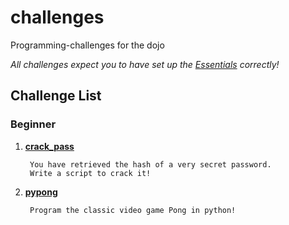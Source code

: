 # challenges
Programming-challenges for the dojo

*All challenges expect you to have set up the [Essentials](docs/Essentials.md) correctly!*

## Challenge List

### Beginner
1. [**crack_pass**](beginner/crack_pass/README.md)

        You have retrieved the hash of a very secret password.
        Write a script to crack it!
2. [**pypong**](beginner/pypong/README.md)
   
        Program the classic video game Pong in python!


